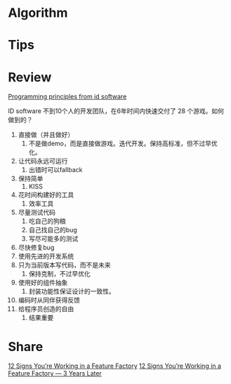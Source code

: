 # Algorithm


# Tips


# Review
[Programming principles from id software](https://blog.usejournal.com/programming-principles-from-id-software-bed83e762210)

ID software 不到10个人的开发团队，在6年时间内快速交付了 28 个游戏。如何做到的？

1. 直接做（并且做好）
    1. 不是做demo，而是直接做游戏。迭代开发。保持高标准，但不过早优化。
2. 让代码永远可运行
    1. 出错时可以fallback
3. 保持简单
    1. KISS
4. 花时间构建好的工具
    1. 效率工具
5. 尽量测试代码
    1. 吃自己的狗粮
    2. 自己找自己的bug
    3. 写尽可能多的测试
6. 尽快修复bug
7. 使用先进的开发系统
8. 只为当前版本写代码，而不是未来
    1. 保持克制，不过早优化
9. 使用好的组件抽象
    1. 封装功能性保证设计的一致性。
10. 编码时从同伴获得反馈
11. 给程序员创造的自由
    1. 结果重要

# Share

[12 Signs You’re Working in a Feature Factory](https://cutle.fish/blog/12-signs-youre-working-in-a-feature-factory)
[12 Signs You’re Working in a Feature Factory — 3 Years Later](https://amplitude.com/blog/12-signs-youre-working-in-a-feature-factory-3-years-later)
